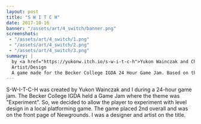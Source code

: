 ```yaml
---
layout: post
title: "S W I T C H"
date: 2017-10-16
banner: "/assets/art/4_switch/banner.png"
screenshots:
 - "/assets/art/4_switch/1.png"
 - "/assets/art/4_switch/2.png"
 - "/assets/art/4_switch/3.png"
summary: |
  by <a href="https://yukonw.itch.io/s-w-i-t-c-h">Yukon Wainczak and Chloe Tibets</a>
  Artist/Design
  A game made for the Becker College IGDA 24 Hour Game Jam. Based on the idea of experimenting with level design in a local multiplayer game where you challenge your friends.
---
```

S-W-I-T-C-H was created by Yukon Wainczak and I during a 24-hour game jam. The Becker College IGDA held a Game Jam where the theme was "Experiment". So, we decided to allow the player to experiment with level design in a local platforming game. The game placed 2nd overall and was on the front page of Newgrounds. I was a designer and artist on the title.
